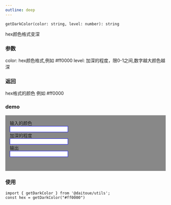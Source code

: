 ```yaml
---
outline: deep
---
```


```
getDarkColor(color: string, level: number): string
```

hex颜色格式变深

### 参数
color:  hex颜色格式,例如 #ff0000
level:  加深的程度，限0-1之间,数字越大颜色越深

### 返回
hex格式的颜色 例如 #ff0000


### demo

<div class="container">
    <div>输入的颜色</div>
    <input v-model="hex">
    <div>加深的程度</div>
    <input v-model="deep">
    <div>输出</div>
    <input :value="rgb">
    <div class="box" :style="{background: rgb}"></div>
</div>

<script lang="ts" setup>
    import { getDarkColor } from '../../lib/color.ts';
    import { ref, computed } from 'vue';
    const hex = ref("#ff0000");
    const deep = ref(0.1);
    const rgb = computed(() => getDarkColor(hex.value, deep.value))
</script>

<style lang="less" scoped>
    .container {
        padding: 14px;
        background: #888;
        margin-top: 14px;
        input {
            border: 1px solid blue;
        }
        .box {
            width: 30px;
            height: 30px;
        }
    }
</style>

### 使用
```
import { getDarkColor } from '@daitoue/utils';
const hex = getDarkColor("#ff0000")
```